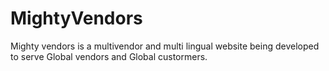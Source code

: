 # MightyVendors
Mighty vendors is a multivendor and multi lingual website being developed to serve Global vendors and Global custormers.
